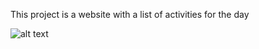 
This project is a website with a list of activities for the day

![alt text]([http://url/to/img.png](https://lh3.googleusercontent.com/ZRON0cmj2s1JF_OwiTXT6uXcV8Ee0InxAX8OUqUTeMCZ7tJZJ-dg-j_UNR5e3v9JrlQoxVnr0fRW10wQc3uaVF0eLg=w640-h400-e365-rj-sc0x00ffffff)https://lh3.googleusercontent.com/ZRON0cmj2s1JF_OwiTXT6uXcV8Ee0InxAX8OUqUTeMCZ7tJZJ-dg-j_UNR5e3v9JrlQoxVnr0fRW10wQc3uaVF0eLg=w640-h400-e365-rj-sc0x00ffffff)

